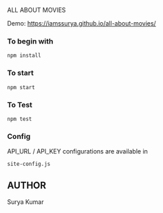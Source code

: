 ALL ABOUT MOVIES

Demo: https://iamssurya.github.io/all-about-movies/

### To begin with 
`npm install`

### To start

`npm start`

### To Test

`npm test`

### Config

API_URL / API_KEY configurations are available in

`site-config.js`

## AUTHOR
Surya Kumar
